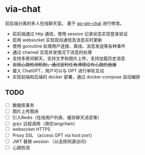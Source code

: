 # via-chat

前后端分离的多人在线聊天室。
基于 [go-gin-chat](https://github.com/hezhizheng/go-gin-chat) 进行修改。

- 前后端通过 http 通信，使用 session 记录状态实现登录验证
- 启用 websocket 实现双向通信及消息实时更新
- 使用 goroutine 处理用户连接、离线、消息发送等各种事件
- 通过 channel 实现并发情况下消息的处理
- 支持多房间聊天，支持文字和图片上传，支持加载历史消息
- ~~实现心跳检测机制，通过定时任务清理没有心跳的连接~~
- 接入 ChatGPT，用户可以与 GPT 进行单轮互动
- 实现前端和后端的 docker 部署，通过 docker-compose 自动编排



## TODO
- [ ] 数据库事务
- [ ] 图片上传图床
- [ ] 引入Redis（在线用户列表、缓存聊天消息等）
- [ ] grpc 远程调用（用在langchain）
- [ ] websocket HTTPS
- [ ] Proxy SSL （access GPT via host port）
- [ ] JWT 替换 session （以去除同源访问）
- [ ] 心跳检测
